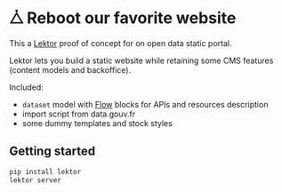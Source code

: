 # ⧊ Reboot our favorite website

This a [Lektor](https://www.getlektor.com/docs/) proof of concept for on open data static portal.

Lektor lets you build a static website while retaining some CMS features (content models and backoffice).

Included:
- `dataset` model with [Flow](https://www.getlektor.com/docs/content/flow/) blocks for APIs and resources description
- import script from data.gouv.fr
- some dummy templates and stock styles

## Getting started

```bash
pip install lektor
lektor server
```
